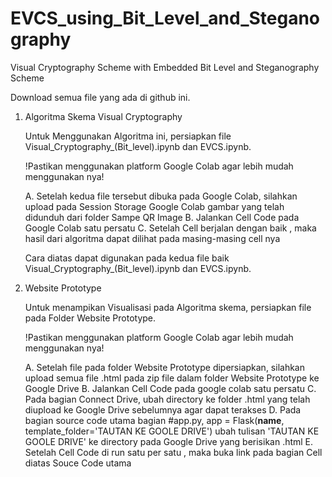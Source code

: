 # EVCS_using_Bit_Level_and_Steganography
Visual Cryptography Scheme with Embedded Bit Level and Steganography Scheme

Download semua file yang ada di github ini.

1. Algoritma Skema Visual Cryptography

   Untuk Menggunakan Algoritma ini, persiapkan file Visual_Cryptography_(Bit_level).ipynb dan EVCS.ipynb.

   !Pastikan menggunakan platform Google Colab agar lebih mudah menggunakan nya!

     A. Setelah kedua file tersebut dibuka pada Google Colab, silahkan upload pada Session Storage Google Colab gambar yang telah didunduh dari folder Sampe QR Image
     B. Jalankan Cell Code pada Google Colab satu persatu
     C. Setelah Cell berjalan dengan baik , maka hasil dari algoritma dapat dilihat pada masing-masing cell nya

   Cara diatas dapat digunakan pada kedua file baik Visual_Cryptography_(Bit_level).ipynb dan EVCS.ipynb.
   
3. Website Prototype

   Untuk menampikan Visualisasi pada Algoritma skema, persiapkan file pada Folder Website Prototype.

   !Pastikan menggunakan platform Google Colab agar lebih mudah menggunakan nya!

     A. Setelah file pada folder Website Prototype dipersiapkan, silahkan upload semua file .html pada zip file dalam folder Website Prototype ke Google Drive
     B. Jalankan Cell Code pada google colab satu persatu
     C. Pada bagian Connect Drive, ubah directory ke folder .html yang telah diupload ke Google Drive sebelumnya agar dapat terakses
     D. Pada bagian source code utama bagian #app.py, app = Flask(__name__, template_folder='TAUTAN KE GOOLE DRIVE') ubah tulisan 'TAUTAN KE GOOLE DRIVE' ke directory pada Google Drive yang berisikan .html
     E. Setelah Cell Code di run satu per satu , maka buka link pada bagian Cell diatas Souce Code utama
   
